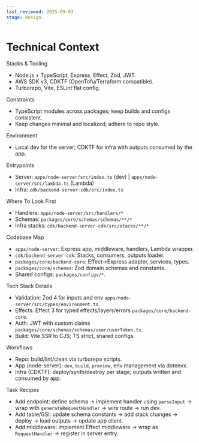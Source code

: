 ```yaml
---
last_reviewed: 2025-09-03
stage: design
---
```


# Technical Context

Stacks & Tooling

- Node.js + TypeScript, Express, Effect, Zod, JWT.
- AWS SDK v3, CDKTF (OpenTofu/Terraform compatible).
- Turborepo, Vite, ESLint flat config.

Constraints

- TypeScript modules across packages; keep builds and configs consistent.
- Keep changes minimal and localized; adhere to repo style.

Environment

- Local dev for the server; CDKTF for infra with outputs consumed by the app.

Entrypoints

- Server: `apps/node-server/src/index.ts` (dev) | `apps/node-server/src/lambda.ts` (Lambda)
- Infra: `cdk/backend-server-cdk/src/index.ts`

Where To Look First

- Handlers: `apps/node-server/src/handlers/*`
- Schemas: `packages/core/schemas/schemas/**/*`
- Infra stacks: `cdk/backend-server-cdk/src/stacks/**/*`

Codebase Map

- `apps/node-server`: Express app, middleware, handlers, Lambda wrapper.
- `cdk/backend-server-cdk`: Stacks, consumers, outputs loader.
- `packages/core/backend-core`: Effect→Express adapter, services, types.
- `packages/core/schemas`: Zod domain schemas and constants.
- Shared configs: `packages/configs/*`.

Tech Stack Details

- Validation: Zod 4 for inputs and env `apps/node-server/src/types/environment.ts`.
- Effects: Effect 3 for typed effects/layers/errors `packages/core/backend-core`.
- Auth: JWT with custom claims `packages/core/schemas/schemas/user/userToken.ts`.
- Build: Vite SSR to CJS; TS strict, shared configs.

Workflows

- Repo: build/lint/clean via turborepo scripts.
- App (node-server): `dev`, `build`, `preview`, env management via dotenvx.
- Infra (CDKTF): deploy/synth/destroy per stage; outputs written and consumed by app.

Task Recipes

- Add endpoint: define schema → implement handler using `parseInput` → wrap with `generateRequestHandler` → wire route → run dev.
- Add table/GSI: update schema constants → add stack changes → deploy → load outputs → update app client.
- Add middleware: implement Effect middleware → wrap as `RequestHandler` → register in server entry.

